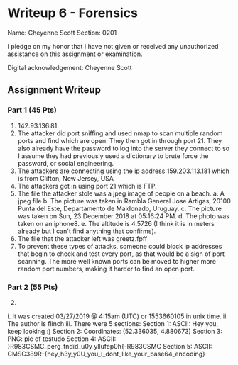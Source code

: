# Writeup 6 - Forensics

Name: Cheyenne Scott
Section: 0201

I pledge on my honor that I have not given or received any unauthorized assistance on this assignment or examination.

Digital acknowledgement: Cheyenne Scott

## Assignment Writeup

### Part 1 (45 Pts)

1. 142.93.136.81
2. The attacker did port sniffing and used nmap to scan multiple random ports and find which are open. They then got in through port 21. They also already have the password to log into the server they connect to so I assume they had previously used a dictionary to brute force the password, or social engineering. 
3. The attackers are connecting using the ip address 159.203.113.181 which is from Clifton, New Jersey, USA
4. The attackers got in using port 21 which is FTP.
5. The file the attacker stole was a jpeg image of people on a beach. 
	a. A jpeg file
	b. The picture was taken in Rambla General Jose Artigas, 20100 Punta del Este, Departamento de Maldonado, Uruguay.
	c. The picture was taken on Sun, 23 December 2018 at 05:16:24 PM.
	d. The photo was taken on an iphone8.
	e. The altitude is 4.5726 (I think it is in meters already but I can't find anything that confirms).
6. The file that the attacker left was greetz.fpff
7. To prevent these types of attacks, someone could block ip addresses that begin to check and test every port, as that would be a sign of port scanning. The more well known ports can be moved to higher more random port numbers, making it harder to find an open port. 

### Part 2 (55 Pts)

2. 
i. It was created 03/27/2019 @ 4:15am (UTC) or 1553660105 in unix time. 
ii. The author is flinch
iii. There were 5 sections:
Section 1: ASCII: Hey you, keep looking :)
Section 2: Coordinates: (52.336035, 4.880673)
Section 3: PNG: pic of testudo
Section 4: ASCII: }R983CSMC_perg_tndid_u0y_yllufep0h{-R983CSMC
Section 5: ASCII: CMSC389R-{hey_h3y_y0U_you_I_dont_like_your_base64_encoding}


